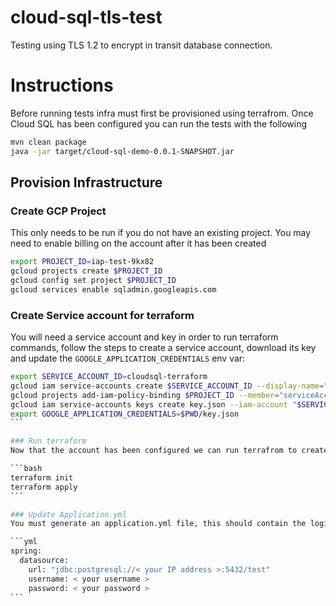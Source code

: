 # cloud-sql-tls-test

Testing using TLS 1.2 to encrypt in transit database connection.

# Instructions
Before running tests infra must first be provisioned using terrafrom. Once Cloud SQL has been configured you can run the tests with the following

```bash
mvn clean package
java -jar target/cloud-sql-demo-0.0.1-SNAPSHOT.jar
```

## Provision Infrastructure

### Create GCP Project
This only needs to be run if you do not have an existing project. You may need to enable billing on the account after it has been created

```bash
export PROJECT_ID=iap-test-9kx82
gcloud projects create $PROJECT_ID
gcloud config set project $PROJECT_ID
gcloud services enable sqladmin.googleapis.com
```

### Create Service account for terraform
You will need a service account and key in order to run terraform commands, follow the steps to create a service account, download its key and update the `GOOGLE_APPLICATION_CREDENTIALS` env var:

``````bash
export SERVICE_ACCOUNT_ID=cloudsql-terraform
gcloud iam service-accounts create $SERVICE_ACCOUNT_ID --display-name="CloudSQL Terraform"
gcloud projects add-iam-policy-binding $PROJECT_ID --member="serviceAccount:$SERVICE_ACCOUNT_ID@$PROJECT_ID.iam.gserviceaccount.com" --role="roles/owner"
gcloud iam service-accounts keys create key.json --iam-account "$SERVICE_ACCOUNT_ID@$PROJECT_ID.iam.gserviceaccount.com"
export GOOGLE_APPLICATION_CREDENTIALS=$PWD/key.json
```

### Run terraform
Now that the account has been configured we can run terrafrom to create the cluster:

```bash
terraform init
terraform apply
```

### Update Application.yml
You must generate an application.yml file, this should contain the login details for the new cloudsql instance. The location of this file should be: src/main/resources/application.yml and content should be

```yml
spring:  
  datasource:  
    url: "jdbc:postgresql://< your IP address >:5432/test"  
    username: < your username >
    password: < your password >
```